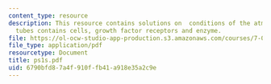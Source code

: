 ```yaml
---
content_type: resource
description: This resource contains solutions on  conditions of the atmosphere, test
  tubes contains cells, growth factor receptors and enzyme.
file: https://ol-ocw-studio-app-production.s3.amazonaws.com/courses/7-014-introductory-biology-spring-2005/6790bfd87a4f910ffb41a918e35a2c9e_ps1s.pdf
file_type: application/pdf
resourcetype: Document
title: ps1s.pdf
uid: 6790bfd8-7a4f-910f-fb41-a918e35a2c9e
---
```


